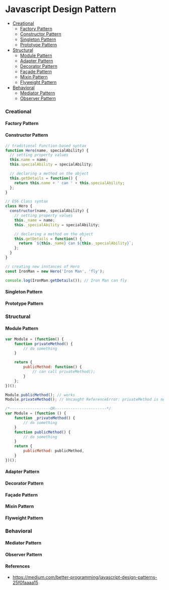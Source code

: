 # Javascript Design Pattern

<ul>
  <li><a href="#creational" title="Creational">Creational</a>
    <ul>
      <li><a href="#factory-pattern" title="Factory Pattern">Factory Pattern</a></li>
      <li><a href="#constructor-pattern" title="Constructor Pattern">Constructor Pattern</a></li>
      <li><a href="#singleton-pattern" title="Singleton Pattern">Singleton Pattern</a></li>
      <li><a href="#prototype-pattern" title="Prototype Pattern">Prototype Pattern</a></li>
    </ul>
  </li>
  <li><a href="#structural" title="Structural">Structural</a>
    <ul>
      <li><a href="#module-pattern" title="Module Pattern">Module Pattern</a></li>
      <li><a href="#adapter-pattern" title="Adapter Pattern">Adapter Pattern</a></li>
      <li><a href="#decorator-pattern" title="Decorator Pattern">Decorator Pattern</a></li>
      <li><a href="#façade-pattern" title="Façade Pattern">Façade Pattern</a></li>
      <li><a href="#mixin-pattern" title="Mixin Pattern">Mixin Pattern</a></li>
      <li><a href="#flyweight-pattern" title="Flyweight Pattern">Flyweight Pattern</a></li>
    </ul>
  </li>
  <li><a href="#behavioral" title="Behavioral">Behavioral</a>
    <ul>
      <li><a href="#mediator-pattern" title="Mediator Pattern">Mediator Pattern</a></li>
      <li><a href="#observer-pattern" title="Observer Pattern">Observer Pattern</a></li>
    </ul>
  </li>
</ul>

### Creational

#### Factory Pattern
#### Constructor Pattern

```javascript
// traditional Function-based syntax
function Hero(name, specialAbility) {
  // setting property values
  this.name = name;
  this.specialAbility = specialAbility;

  // declaring a method on the object
  this.getDetails = function() {
    return this.name + ' can ' + this.specialAbility;
  };
}

// ES6 Class syntax
class Hero {
  constructor(name, specialAbility) {
    // setting property values
    this._name = name;
    this._specialAbility = specialAbility;

    // declaring a method on the object
    this.getDetails = function() {
      return `${this._name} can ${this._specialAbility}`;
    };
  }
}

// creating new instances of Hero
const IronMan = new Hero('Iron Man', 'fly');

console.log(IronMan.getDetails()); // Iron Man can fly
```

#### Singleton Pattern
#### Prototype Pattern

### Structural
#### Module Pattern

```javascript
var Module = (function() {
    function privateMethod() {
        // do something
    }

    return {
        publicMethod: function() {
            // can call privateMethod();
        }
    };
})();

Module.publicMethod(); // works
Module.privateMethod(); // Uncaught ReferenceError: privateMethod is not defined

/*------------------OR-----------------------*/
var Module = (function () {
    function _privateMethod() {
        // do something
    }
    function publicMethod() {
        // do something
    }
    return {
        publicMethod: publicMethod,
    }
})();
```

#### Adapter Pattern
#### Decorator Pattern
#### Façade Pattern
#### Mixin Pattern
#### Flyweight Pattern

### Behavioral
#### Mediator Pattern
#### Observer Pattern

#### References
- https://medium.com/better-programming/javascript-design-patterns-25f0faaaa15
